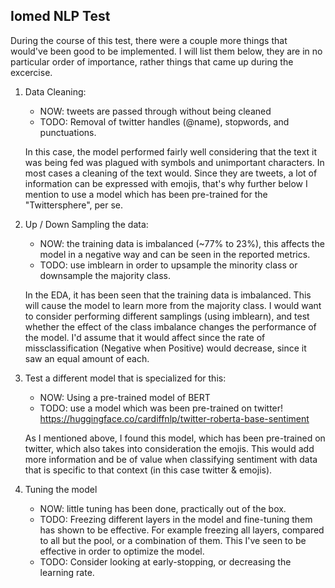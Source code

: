 ## Iomed NLP Test 

During the course of this test, there were a couple more things that would've been good to be implemented. I will list them below, they are in no particular order of importance, rather things that came up during the excercise. 

1) Data Cleaning: 
	- NOW: tweets are passed through without being cleaned
	- TODO: Removal of twitter handles (@name), stopwords, and punctuations.

	In this case, the model performed fairly well considering that the text it was being fed was plagued with symbols and unimportant characters. In most cases a cleaning of the text would. Since they are tweets, a lot of information can be expressed with emojis, that's why further below I mention to use a model which has been pre-trained for the "Twittersphere", per se. 

2) Up / Down Sampling the data:
	- NOW: the training data is imbalanced (~77% to 23%), this affects the model in a negative way and can be seen in the reported metrics. 
	- TODO: use imblearn in order to upsample the minority class or downsample the majority class.

	In the EDA, it has been seen that the training data is imbalanced. This will cause the model to learn more from the majority class. I would want to consider performing different samplings (using imblearn), and test whether the effect of the class imbalance changes the performance of the model. I'd assume that it would affect since the rate of missclassification (Negative when Positive) would decrease, since it saw an equal amount of each. 

3) Test a different model that is specialized for this: 
	- NOW: Using a pre-trained model of BERT
	- TODO: use a model which was been pre-trained on twitter!
	https://huggingface.co/cardiffnlp/twitter-roberta-base-sentiment

	As I mentioned above, I found this model, which has been pre-trained on twitter, which also takes into consideration the emojis. This would add more information and be of value when classifying sentiment with data that is specific to that context (in this case twitter & emojis).

4) Tuning the model
	- NOW: little tuning has been done, practically out of the box. 
	- TODO: Freezing different layers in the model and fine-tuning them has shown to be effective. For example freezing all layers, compared to all but the pool, or a combination of them. This I've seen to be effective in order to optimize the model. 
	- TODO: Consider looking at early-stopping, or decreasing the learning rate. 
